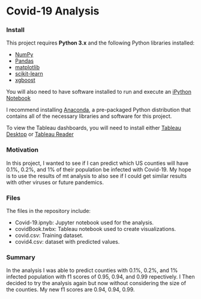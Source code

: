 # Covid-19 Analysis

### Install

This project requires **Python 3.x** and the following Python libraries installed:

- [NumPy](http://www.numpy.org/)
- [Pandas](http://pandas.pydata.org)
- [matplotlib](http://matplotlib.org/)
- [scikit-learn](http://scikit-learn.org/stable/)
- [xgboost](https://pypi.org/project/xgboost/)

You will also need to have software installed to run and execute an [iPython Notebook](http://ipython.org/notebook.html)

I recommend installing [Anaconda](https://www.continuum.io/downloads), a pre-packaged Python distribution that contains all of the necessary libraries and software for this project.

To view the Tableau dashboards, you will need to install either [Tableau Desktop](https://www.tableau.com/products/desktop/download) or [Tableau Reader](https://www.tableau.com/products/reader)
### Motivation

In this project, I wanted to see if I can predict which US counties will have 0.1%, 0.2%, and 1% of their population be infected with Covid-19. My hope is to use the results of mt analysis to also see if I could get similar results with other viruses or future pandemics.

### Files

The files in the repository include:
- Covid-19.ipnyb: Jupyter notebook used for the analysis.
- covidBook.twbx: Tableau notebook used to create visualizations.
- covid.csv: Training dataset.
- covid4.csv: dataset with predicted values.

### Summary
In the analysis I was able to predict counties with 0.1%, 0.2%, and 1% infected population with f1 scores of 0.95, 0.94, and 0.99 repectively. I Then decided to try the analysis again but now without considering the size of 
the counties. My new f1 scores are 0.94, 0.94, 0.99.
